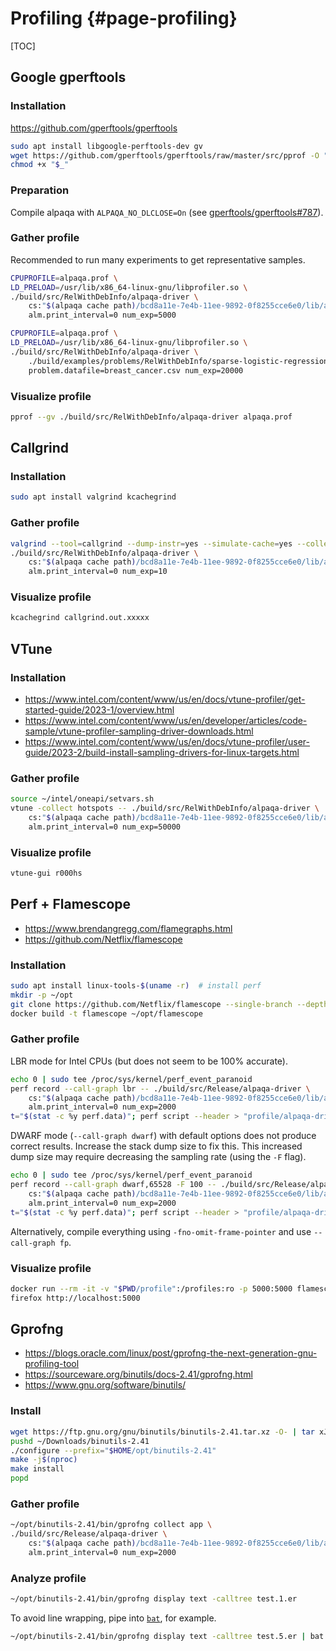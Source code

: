 # Profiling {#page-profiling}

[TOC]

## Google gperftools

### Installation

https://github.com/gperftools/gperftools

```sh
sudo apt install libgoogle-perftools-dev gv
wget https://github.com/gperftools/gperftools/raw/master/src/pprof -O "$VIRTUAL_ENV/bin/pprof"
chmod +x "$_"
```

### Preparation

Compile alpaqa with `ALPAQA_NO_DLCLOSE=On` (see [gperftools/gperftools#787](https://github.com/gperftools/gperftools/issues/787)).

### Gather profile

Recommended to run many experiments to get representative samples.

```sh
CPUPROFILE=alpaqa.prof \
LD_PRELOAD=/usr/lib/x86_64-linux-gnu/libprofiler.so \
./build/src/RelWithDebInfo/alpaqa-driver \
    cs:"$(alpaqa cache path)/bcd8a11e-7e4b-11ee-9892-0f8255cce6e0/lib/alpaqa_problem.so" \
    alm.print_interval=0 num_exp=5000
```

```sh
CPUPROFILE=alpaqa.prof \
LD_PRELOAD=/usr/lib/x86_64-linux-gnu/libprofiler.so \
./build/src/RelWithDebInfo/alpaqa-driver \
    ./build/examples/problems/RelWithDebInfo/sparse-logistic-regression.so \
    problem.datafile=breast_cancer.csv num_exp=20000
```

### Visualize profile

```sh
pprof --gv ./build/src/RelWithDebInfo/alpaqa-driver alpaqa.prof
```

## Callgrind

### Installation

```sh
sudo apt install valgrind kcachegrind
```

### Gather profile

```sh
valgrind --tool=callgrind --dump-instr=yes --simulate-cache=yes --collect-jumps=yes \
./build/src/RelWithDebInfo/alpaqa-driver \
    cs:"$(alpaqa cache path)/bcd8a11e-7e4b-11ee-9892-0f8255cce6e0/lib/alpaqa_problem.so" \
    alm.print_interval=0 num_exp=10
```

### Visualize profile

```sh
kcachegrind callgrind.out.xxxxx
```

## VTune

### Installation

- https://www.intel.com/content/www/us/en/docs/vtune-profiler/get-started-guide/2023-1/overview.html
- https://www.intel.com/content/www/us/en/developer/articles/code-sample/vtune-profiler-sampling-driver-downloads.html
- https://www.intel.com/content/www/us/en/docs/vtune-profiler/user-guide/2023-2/build-install-sampling-drivers-for-linux-targets.html

### Gather profile

```sh
source ~/intel/oneapi/setvars.sh
vtune -collect hotspots -- ./build/src/RelWithDebInfo/alpaqa-driver \
    cs:"$(alpaqa cache path)/bcd8a11e-7e4b-11ee-9892-0f8255cce6e0/lib/alpaqa_problem.so" \
    alm.print_interval=0 num_exp=50000
```

### Visualize profile

```sh
vtune-gui r000hs
```

## Perf + Flamescope

- https://www.brendangregg.com/flamegraphs.html
- https://github.com/Netflix/flamescope

### Installation

```sh
sudo apt install linux-tools-$(uname -r)  # install perf
mkdir -p ~/opt
git clone https://github.com/Netflix/flamescope --single-branch --depth=1 ~/opt/flamescope
docker build -t flamescope ~/opt/flamescope
```

### Gather profile 

LBR mode for Intel CPUs (but does not seem to be 100% accurate).
```sh
echo 0 | sudo tee /proc/sys/kernel/perf_event_paranoid
perf record --call-graph lbr -- ./build/src/Release/alpaqa-driver \
    cs:"$(alpaqa cache path)/bcd8a11e-7e4b-11ee-9892-0f8255cce6e0/lib/alpaqa_problem.so" \
    alm.print_interval=0 num_exp=2000
t="$(stat -c %y perf.data)"; perf script --header > "profile/alpaqa-driver.${t// /-}"
```

DWARF mode (`--call-graph dwarf`) with default options does not produce
correct results. Increase the stack dump size to fix this. This increased dump
size may require decreasing the sampling rate (using the `-F` flag).
```sh
echo 0 | sudo tee /proc/sys/kernel/perf_event_paranoid
perf record --call-graph dwarf,65528 -F 100 -- ./build/src/Release/alpaqa-driver \
    cs:"$(alpaqa cache path)/bcd8a11e-7e4b-11ee-9892-0f8255cce6e0/lib/alpaqa_problem.so" \
    alm.print_interval=0 num_exp=2000
t="$(stat -c %y perf.data)"; perf script --header > "profile/alpaqa-driver.${t// /-}"
```

Alternatively, compile everything using `-fno-omit-frame-pointer` and use
`--call-graph fp`.

### Visualize profile

```sh
docker run --rm -it -v "$PWD/profile":/profiles:ro -p 5000:5000 flamescope
firefox http://localhost:5000
```

## Gprofng

- https://blogs.oracle.com/linux/post/gprofng-the-next-generation-gnu-profiling-tool
- https://sourceware.org/binutils/docs-2.41/gprofng.html
- https://www.gnu.org/software/binutils/

### Install

```sh
wget https://ftp.gnu.org/gnu/binutils/binutils-2.41.tar.xz -O- | tar xJ -C ~/Downloads
pushd ~/Downloads/binutils-2.41
./configure --prefix="$HOME/opt/binutils-2.41"
make -j$(nproc)
make install
popd
```

### Gather profile

```sh
~/opt/binutils-2.41/bin/gprofng collect app \
./build/src/Release/alpaqa-driver \
    cs:"$(alpaqa cache path)/bcd8a11e-7e4b-11ee-9892-0f8255cce6e0/lib/alpaqa_problem.so" \
    alm.print_interval=0 num_exp=2000
```

### Analyze profile

```sh
~/opt/binutils-2.41/bin/gprofng display text -calltree test.1.er
```

To avoid line wrapping, pipe into [`bat`](https://github.com/sharkdp/bat), for example.
```sh
~/opt/binutils-2.41/bin/gprofng display text -calltree test.5.er | bat --wrap=never
```

<!--

---

## Results

### CUTEst "FEEDLOC"


#### PANOC
![](profiles/PANOC-CUTEst-FEEDLOC-2023-11-09_12-47-53.png)
#### Structured PANOC
![](profiles/StrucPANOC-CUTEst-FEEDLOC-2023-11-09_12-53-27.png)
#### ZeroFPR
![](profiles/ZeroFPR-CUTEst-FEEDLOC-2023-11-09_12-13-20.png)
#### PANTR
![](profiles/PANTR-CUTEst-FEEDLOC-2023-11-09_11-03-42.png)
#### Ipopt
![](profiles/Ipopt-CUTEst-FEEDLOC-2023-11-09_11-57-12.png)

### PANOC + CasADi "Hanging Chain" (SX)

#### PANOC
![](profiles/PANOC-CasADi-Hanging-Chain-SX-2023-11-09_11-18-48.png)
#### Structured PANOC
![](profiles/StrucPANOC-CasADi-Hanging-Chain-SX-2023-11-09_12-58-42)
#### LBFGSB
![](LBFGSB-CasADi-Hanging-Chain-SX-2023-11-09_11-48-02.png)
![](LBFGSB-CasADi-Hanging-Chain-SX-2023-11-09_11-48-02-Fortran.png)

-->
